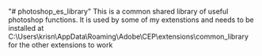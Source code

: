 "# photoshop_es_library"
This is a common shared library of useful photoshop functions. It is used by some of my extenstions and needs to be installed at C:\Users\krisn\AppData\Roaming\Adobe\CEP\extensions\common_library for the other extensions to work

